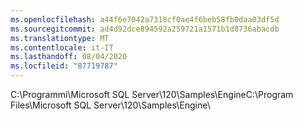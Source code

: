 ```yaml
---
ms.openlocfilehash: a44f6e7042a7318cf0ae4f6beb58fb0daa03df5d
ms.sourcegitcommit: ad4d92dce894592a259721a1571b1d8736abacdb
ms.translationtype: MT
ms.contentlocale: it-IT
ms.lasthandoff: 08/04/2020
ms.locfileid: "87719787"
---
```

<span data-ttu-id="fbd1b-101">C:\\Programmi\\Microsoft SQL Server\\120\\Samples\\Engine</span><span class="sxs-lookup"><span data-stu-id="fbd1b-101">C:\\Program Files\\Microsoft SQL Server\\120\\Samples\\Engine</span></span>\\
